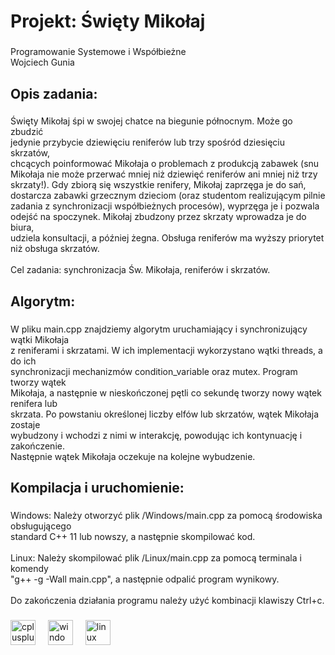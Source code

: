 <h1 align="left">Projekt: Święty Mikołaj</h1>

###

<p align="left">Programowanie Systemowe i Współbieżne<br>Wojciech Gunia</p>

###

<h2 align="left">Opis zadania:</h2>

###

<p align="left">Święty Mikołaj śpi w swojej chatce na biegunie północnym. Może go zbudzić<br>jedynie przybycie dziewięciu reniferów lub trzy spośród dziesięciu skrzatów,<br>chcących poinformować Mikołaja o problemach z produkcją zabawek (snu<br>Mikołaja nie może przerwać mniej niż dziewięć reniferów ani mniej niż trzy<br>skrzaty!). Gdy zbiorą się wszystkie renifery, Mikołaj zaprzęga je do sań,<br>dostarcza zabawki grzecznym dzieciom (oraz studentom realizującym pilnie<br>zadania z synchronizacji współbieżnych procesów), wyprzęga je i pozwala<br>odejść na spoczynek. Mikołaj zbudzony przez skrzaty wprowadza je do biura,<br>udziela konsultacji, a później żegna. Obsługa reniferów ma wyższy priorytet<br>niż obsługa skrzatów.<br><br>Cel zadania: synchronizacja Św. Mikołaja, reniferów i skrzatów.</p>

###

<h2 align="left">Algorytm:</h2>

###

<p align="left">W pliku main.cpp znajdziemy algorytm uruchamiający i synchronizujący wątki Mikołaja <br>z reniferami i skrzatami. W ich implementacji wykorzystano wątki threads, a do ich <br>synchronizacji mechanizmów condition_variable oraz mutex. Program tworzy wątek <br>Mikołaja, a następnie w nieskończonej pętli co sekundę tworzy nowy wątek renifera lub<br>skrzata. Po powstaniu określonej liczby elfów lub skrzatów, wątek Mikołaja zostaje <br>wybudzony i wchodzi z nimi w interakcję, powodując ich kontynuację i zakończenie. <br>Następnie wątek Mikołaja oczekuje na kolejne wybudzenie.</p>

###

<h2 align="left">Kompilacja i uruchomienie:</h2>

###

<p align="left">Windows: Należy otworzyć plik /Windows/main.cpp za pomocą środowiska obsługującego <br>standard C++ 11 lub nowszy, a następnie skompilować kod.<br><br>Linux: Należy skompilować plik /Linux/main.cpp za pomocą terminala i komendy <br>"g++ -g -Wall main.cpp", a następnie odpalić program wynikowy.<br><br>Do zakończenia działania programu należy użyć kombinacji klawiszy Ctrl+c.</p>

###

<div align="left">
  <img src="https://cdn.jsdelivr.net/gh/devicons/devicon/icons/cplusplus/cplusplus-original.svg" height="40" alt="cplusplus logo"  />
  <img width="12" />
  <img src="https://cdn.jsdelivr.net/gh/devicons/devicon/icons/windows8/windows8-original.svg" height="40" alt="windows8 logo"  />
  <img width="12" />
  <img src="https://cdn.jsdelivr.net/gh/devicons/devicon/icons/linux/linux-original.svg" height="40" alt="linux logo"  />
</div>

###